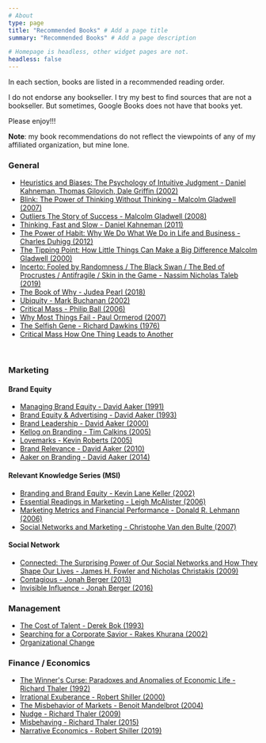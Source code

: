 ```yaml
---
# About
type: page
title: "Recommended Books" # Add a page title
summary: "Recommended Books" # Add a page description

# Homepage is headless, other widget pages are not.
headless: false
---
```


In each section, books are listed in a recommended reading order.  

I do not endorse any bookseller. I try my best to find sources that are not a bookseller. But sometimes, Google Books does not have that books yet.  

Please enjoy!!!

**Note**: my book recommendations do not reflect the viewpoints of any of my affiliated organization, but mine lone.  

### General

 * [Heuristics and Biases: The Psychology of Intuitive Judgment - Daniel Kahneman, Thomas Gilovich, Dale Griffin (2002)](https://www.google.com/books/edition/Heuristics_and_Biases/FfTVDY-zrCoC?)
 * [Blink: The Power of Thinking Without Thinking - Malcolm Gladwell (2007)](https://books.google.com/books/about/Blink.html?id=VKGbb1hg8JAC)
 * [Outliers The Story of Success - Malcolm Gladwell (2008)](https://www.google.com/books/edition/Outliers/3NSImqqnxnkC)
 * [Thinking, Fast and Slow - Daniel Kahneman (2011)](https://books.google.com/books/about/Thinking_Fast_and_Slow.html?id=ZuKTvERuPG8C)
 * [The Power of Habit: Why We Do What We Do in Life and Business - Charles Duhigg (2012)](https://books.google.com/books/about/The_Power_of_Habit.html?id=O1MInVXd_aoC)
 * [The Tipping Point: How Little Things Can Make a Big Difference Malcolm Gladwell (2000)](https://www.google.com/books/edition/The_Tipping_Point/yBDBEGBIUmgC)
 * [Incerto: Fooled by Randomness / The Black Swan / The Bed of Procrustes / Antifragile / Skin in the Game - Nassim Nicholas Taleb (2019)](https://www.google.com/books/edition/_/SruEuQEACAAJ?sa=X&ved=2ahUKEwinkOz_zJTtAhUScq0KHWVEB9EQre8FMBN6BAgKEAM)
 * [The Book of Why - Judea Pearl (2018)](https://www.google.com/books/edition/The_Book_of_Why/9H0dDQAAQBAJ)
 * [Ubiquity - Mark Buchanan (2002)](https://www.google.com/books/edition/Ubiquity/yagwR1tOSagC)
 * [Critical Mass - Philip Ball (2006)](https://www.google.com/books/edition/Critical_Mass/WPPUoHCgI6oC)
 * [Why Most Things Fail - Paul Ormerod (2007)](https://www.google.com/books/edition/Why_Most_Things_Fail/WI0uiS23DzEC)
 * [The Selfish Gene - Richard Dawkins (1976)](https://www.google.com/books/edition/The_Selfish_Gene/EJeHTt8hW7UC)
 * [Critical Mass How One Thing Leads to Another](https://www.google.com/books/edition/Critical_Mass/WPPUoHCgI6oC?hl=en&gbpv=0)

<br>

### Marketing
#### Brand Equity

 * [Managing Brand Equity - David Aaker (1991)](https://www.google.com/books/edition/Managing_Brand_Equity/r_TSY5sxnO8C)
 * [Brand Equity & Advertising - David Aaker (1993)](https://www.google.com/books/edition/Brand_Equity_Advertising/Cb3eAQAAQBAJ)
 * [Brand Leadership - David Aaker (2000)](https://www.google.com/books/edition/Brand_Leadership/lfuL2aefJSsC)
 * [Kellog on Branding - Tim Calkins (2005)](https://www.google.com/books/edition/Kellogg_on_Branding/vaQml4zkXfsC)
 * [Lovemarks - Kevin Roberts (2005)](https://books.google.com/books/about/Lovemarks.html?id=_oy64RS_Z-wC)
 * [Brand Relevance - David Aaker (2010)](https://www.google.com/books/edition/Brand_Relevance/BXzLTfbJFcgC)
 * [Aaker on Branding - David Aaker (2014)](https://www.google.com/books/edition/Aaker_on_Branding/Bu3YAgAAQBAJ)

#### Relevant Knowledge Series (MSI)

 * [Branding and Brand Equity - Kevin Lane Keller (2002)](http://www.msii.clients.bostonwebdevelopment.com/books/branding-and-brand-equity/)
 * [Essential Readings in Marketing - Leigh McAlister (2006)](http://msii.clients.bostonwebdevelopment.com/books/essential-readings-in-marketing-with-2006-2010-update/)
 * [Marketing Metrics and Financial Performance - Donald R. Lehmann (2006)](http://msii.clients.bostonwebdevelopment.com/books/marketing-metrics-and-financial-performance/)
 * [Social Networks and Marketing - Christophe Van den Bulte (2007)](http://msii.clients.bostonwebdevelopment.com/books/social-networks-and-marketing/)

#### Social Network

 * [Connected: The Surprising Power of Our Social Networks and How They Shape Our Lives - James H. Fowler and Nicholas Christakis (2009)](https://www.google.com/books/edition/Connected/LXHi4wgIkzEC)
 * [Contagious - Jonah Berger (2013)](https://www.google.com/books/edition/Contagious/7vVnkdNayFkC)
 * [Invisible Influence - Jonah Berger (2016)](https://www.google.com/books/edition/Invisible_Influence/f90nDwAAQBAJ)
 
### Management

 * [The Cost of Talent - Derek Bok (1993)](https://www.google.com/books/edition/The_Cost_of_Talent/s32WZcq7lYYC)
 * [Searching for a Corporate Savior - Rakes Khurana (2002)](https://www.google.com/books/edition/Searching_for_a_Corporate_Savior/y6Jvfnv9Vw8C)
 * [Organizational Change](https://www.google.com/books/edition/_/PsB9DwAAQBAJ?hl=en&sa=X&ved=2ahUKEwjcjJrMkZ_vAhVJMawKHUVgAxAQre8FMBV6BAgLEAc)

### Finance / Economics

 * [The Winner's Curse: Paradoxes and Anomalies of Economic Life - Richard Thaler (1992)](https://books.google.com/books/about/The_Winner_s_Curse.html?id=5AsPAQAAMAAJ)
 * [Irrational Exuberance - Robert Shiller (2000)](https://www.google.com/books/edition/Irrational_Exuberance/_aIpBQAAQBAJ)
 * [The Misbehavior of Markets - Benoit Mandelbrot (2004)](https://www.google.com/books/edition/_/M0U5tAEACAAJ) 
 * [Nudge - Richard Thaler (2009)](https://books.google.com/books?id=bt6sPxiYdfkC)
 * [Misbehaving - Richard Thaler (2015)](https://www.google.com/books/edition/Misbehaving_The_Making_of_Behavioral_Eco/xQedBAAAQBAJ)
 * [Narrative Economics - Robert Shiller (2019)](https://www.google.com/books/edition/Narrative_Economics/DdPgDwAAQBAJ)
